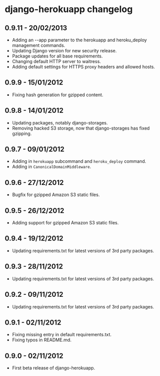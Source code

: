 django-herokuapp changelog
==========================


0.9.11 - 20/02/2013
------------------

* Adding an --app parameter to the herokuapp and heroku_deploy management commands.
* Updating Django version for new security release.
* Package updates for all base requirements.
* Changing default HTTP server to waitress.
* Adding default settings for HTTPS proxy headers and allowed hosts.


0.9.9 - 15/01/2012
------------------

* Fixing hash generation for gzipped content.


0.9.8 - 14/01/2012
------------------

* Updating packages, notably django-storages.
* Removing hacked S3 storage, now that django-storages has fixed gzipping.


0.9.7 - 09/01/2012
------------------

* Adding in `herokuapp` subcommand and `heroku_deploy` command.
* Adding in `CanonicalDomainMiddleware`.


0.9.6 - 27/12/2012
------------------

* Bugfix for gzipped Amazon S3 static files.


0.9.5 - 26/12/2012
------------------

* Adding support for gzipped Amazon S3 static files.


0.9.4 - 19/12/2012
------------------

* Updating requirements.txt for latest versions of 3rd party packages.


0.9.3 - 28/11/2012
------------------

* Updating requirements.txt for latest versions of 3rd party packages.


0.9.2 - 09/11/2012
------------------

* Updating requirements.txt for latest versions of 3rd party packages.


0.9.1 - 02/11/2012
------------------

* Fixing missing entry in default requirements.txt.
* Fixing typos in README.md.


0.9.0 - 02/11/2012
------------------

* First beta release of django-herokuapp.